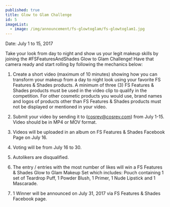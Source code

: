 ```yaml
---
published: true
title: Glow to Glam Challenge
id: 5
imageList:
  - image: /img/announcement/fs-glowtoglam/fs-glowtoglam1.jpg
---
```

Date: July 1 to 15, 2017

Take your look from day to night and show us your legit makeup skills by joining the #FSFeaturesAndShades Glow to Glam Challenge! Have that camera ready and start rolling by following the mechanics below:

1. Create a short video (maximum of 10 minutes) showing how you can transform your makeup from a day to night look using your favorite FS Features & Shades products. A minimum of three (3) FS Features & Shades products must be used in the video clip to qualify in the competition. For other cosmetic products you would use, brand names and logos of products other than FS Features & Shades products must not be displayed or mentioned in your video.

2. Submit your video by sending it to (cosrev@cosrev.com) from July 1-15. Video should be in MP4 or MOV format. 

3. Videos will be uploaded in an album on FS Features & Shades Facebook Page on July 16.

4. Voting will be from July 16 to 30.

5. Autolikers are disqualified.

6. The entry / entries with the most number of likes will win a FS Features & Shades Glow to Glam Makeup Set which includes: Pouch containing 1 set of Teardrop Puff, 1 Powder Blush, 1 Primer, 1 Nude Lipstick and 1 Mascarade.

7. 1 Winner will be announced on July 31, 2017 via FS Features & Shades Facebook page.
